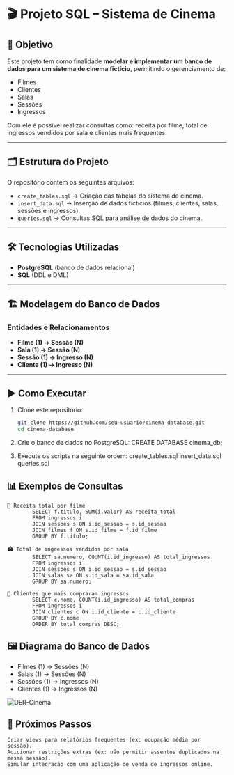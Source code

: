 # 🎬 Projeto SQL – Sistema de Cinema  

## 📌 Objetivo  
Este projeto tem como finalidade **modelar e implementar um banco de dados para um sistema de cinema fictício**, permitindo o gerenciamento de:  
- Filmes  
- Clientes  
- Salas  
- Sessões  
- Ingressos  

Com ele é possível realizar consultas como: receita por filme, total de ingressos vendidos por sala e clientes mais frequentes.  

---

## 🗂 Estrutura do Projeto  

O repositório contém os seguintes arquivos:  

- `create_tables.sql` → Criação das tabelas do sistema de cinema.  
- `insert_data.sql` → Inserção de dados fictícios (filmes, clientes, salas, sessões e ingressos).  
- `queries.sql` → Consultas SQL para análise de dados do cinema.  

---

## 🛠 Tecnologias Utilizadas  

- **PostgreSQL** (banco de dados relacional)  
- **SQL** (DDL e DML)  

---

## 🏗 Modelagem do Banco de Dados  

### Entidades e Relacionamentos  
- **Filme (1) → Sessão (N)**  
- **Sala (1) → Sessão (N)**  
- **Sessão (1) → Ingresso (N)**  
- **Cliente (1) → Ingresso (N)**  

---

## ▶️ Como Executar  

1. Clone este repositório:  
   ```bash
   git clone https://github.com/seu-usuario/cinema-database.git
   cd cinema-database

2. Crie o banco de dados no PostgreSQL:
    CREATE DATABASE cinema_db;

3. Execute os scripts na seguinte ordem:
    create_tables.sql
    insert_data.sql
    queries.sql

## 📊 Exemplos de Consultas
    🎥 Receita total por filme
            SELECT f.titulo, SUM(i.valor) AS receita_total
            FROM ingressos i
            JOIN sessoes s ON i.id_sessao = s.id_sessao
            JOIN filmes f ON s.id_filme = f.id_filme
            GROUP BY f.titulo;

    🏟️ Total de ingressos vendidos por sala
            SELECT sa.numero, COUNT(i.id_ingresso) AS total_ingressos
            FROM ingressos i
            JOIN sessoes s ON i.id_sessao = s.id_sessao
            JOIN salas sa ON s.id_sala = sa.id_sala
            GROUP BY sa.numero;

    👥 Clientes que mais compraram ingressos
            SELECT c.nome, COUNT(i.id_ingresso) AS total_compras
            FROM ingressos i
            JOIN clientes c ON i.id_cliente = c.id_cliente
            GROUP BY c.nome
            ORDER BY total_compras DESC;


## 🖼 Diagrama do Banco de Dados  

- Filmes (1) → Sessões (N)
- Salas (1) → Sessões (N)
- Sessões (1) → Ingressos (N)
- Clientes (1) → Ingressos (N)

![DER-Cinema](docs/DER-Cinema.png)


## 🚀 Próximos Passos
    Criar views para relatórios frequentes (ex: ocupação média por sessão).
    Adicionar restrições extras (ex: não permitir assentos duplicados na mesma sessão).
    Simular integração com uma aplicação de venda de ingressos online.
